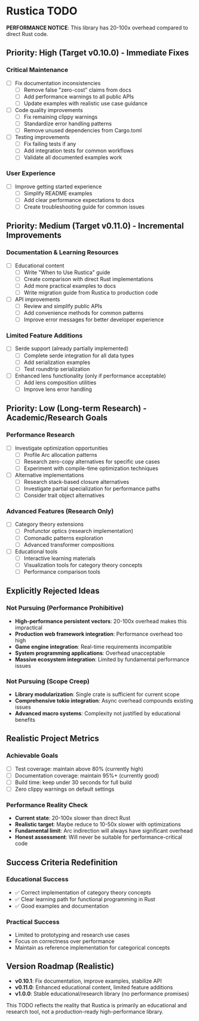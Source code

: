 # Rustica TODO

**PERFORMANCE NOTICE**: This library has 20-100x overhead compared to direct Rust code.

## Priority: High (Target v0.10.0) - Immediate Fixes

### Critical Maintenance

- [ ] Fix documentation inconsistencies
  - [ ] Remove false "zero-cost" claims from docs
  - [ ] Add performance warnings to all public APIs
  - [ ] Update examples with realistic use case guidance
- [ ] Code quality improvements
  - [ ] Fix remaining clippy warnings
  - [ ] Standardize error handling patterns
  - [ ] Remove unused dependencies from Cargo.toml
- [ ] Testing improvements
  - [ ] Fix failing tests if any
  - [ ] Add integration tests for common workflows
  - [ ] Validate all documented examples work

### User Experience

- [ ] Improve getting started experience
  - [ ] Simplify README examples
  - [ ] Add clear performance expectations to docs
  - [ ] Create troubleshooting guide for common issues

## Priority: Medium (Target v0.11.0) - Incremental Improvements

### Documentation & Learning Resources

- [ ] Educational content
  - [ ] Write "When to Use Rustica" guide
  - [ ] Create comparison with direct Rust implementations
  - [ ] Add more practical examples to docs
  - [ ] Write migration guide from Rustica to production code
- [ ] API improvements
  - [ ] Review and simplify public APIs
  - [ ] Add convenience methods for common patterns
  - [ ] Improve error messages for better developer experience

### Limited Feature Additions

- [ ] Serde support (already partially implemented)
  - [ ] Complete serde integration for all data types
  - [ ] Add serialization examples
  - [ ] Test roundtrip serialization
- [ ] Enhanced lens functionality (only if performance acceptable)
  - [ ] Add lens composition utilities
  - [ ] Improve lens error handling

## Priority: Low (Long-term Research) - Academic/Research Goals

### Performance Research

- [ ] Investigate optimization opportunities
  - [ ] Profile Arc allocation patterns
  - [ ] Research zero-copy alternatives for specific use cases
  - [ ] Experiment with compile-time optimization techniques
- [ ] Alternative implementations
  - [ ] Research stack-based closure alternatives
  - [ ] Investigate partial specialization for performance paths
  - [ ] Consider trait object alternatives

### Advanced Features (Research Only)

- [ ] Category theory extensions
  - [ ] Profunctor optics (research implementation)
  - [ ] Comonadic patterns exploration
  - [ ] Advanced transformer compositions
- [ ] Educational tools
  - [ ] Interactive learning materials
  - [ ] Visualization tools for category theory concepts
  - [ ] Performance comparison tools

## Explicitly Rejected Ideas

### Not Pursuing (Performance Prohibitive)

- **High-performance persistent vectors**: 20-100x overhead makes this impractical
- **Production web framework integration**: Performance overhead too high
- **Game engine integration**: Real-time requirements incompatible
- **System programming applications**: Overhead unacceptable
- **Massive ecosystem integration**: Limited by fundamental performance issues

### Not Pursuing (Scope Creep)

- **Library modularization**: Single crate is sufficient for current scope
- **Comprehensive tokio integration**: Async overhead compounds existing issues
- **Advanced macro systems**: Complexity not justified by educational benefits

## Realistic Project Metrics

### Achievable Goals

- [ ] Test coverage: maintain above 80% (currently high)
- [ ] Documentation coverage: maintain 95%+ (currently good)
- [ ] Build time: keep under 30 seconds for full build
- [ ] Zero clippy warnings on default settings

### Performance Reality Check

- **Current state**: 20-100x slower than direct Rust
- **Realistic target**: Maybe reduce to 10-50x slower with optimizations
- **Fundamental limit**: Arc indirection will always have significant overhead
- **Honest assessment**: Will never be suitable for performance-critical code

## Success Criteria Redefinition

### Educational Success

- ✅ Correct implementation of category theory concepts
- ✅ Clear learning path for functional programming in Rust
- ✅ Good examples and documentation

### Practical Success

- Limited to prototyping and research use cases
- Focus on correctness over performance
- Maintain as reference implementation for categorical concepts

## Version Roadmap (Realistic)

- **v0.10.1**: Fix documentation, improve examples, stabilize API
- **v0.11.0**: Enhanced educational content, limited feature additions
- **v1.0.0**: Stable educational/research library (no performance promises)

This TODO reflects the reality that Rustica is primarily an educational and research tool, not a production-ready high-performance library.
